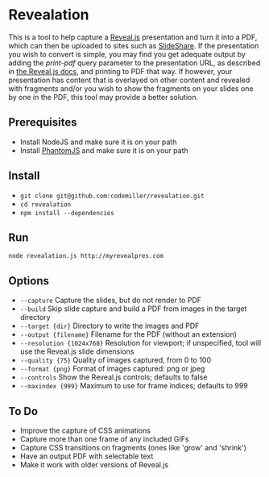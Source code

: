 Revealation
===========

This is a tool to help capture a [Reveal.js](https://github.com/hakimel/reveal.js) presentation and turn it into a PDF, which can then be uploaded to sites such as [SlideShare](http://www.slideshare.net). If the presentation you wish to convert is simple, you may find you get adequate output by adding the _print-pdf_ query parameter to the presentation URL, as described in [the Reveal.js docs](https://github.com/hakimel/reveal.js/blob/master/README.md#pdf-export), and printing to PDF that way. If however, your presentation has content that is overlayed on other content and revealed with fragments and/or you wish to show the fragments on your slides one by one in the PDF, this tool may provide a better solution.

## Prerequisites

- Install NodeJS and make sure it is on your path
- Install [PhantomJS](http://phantomjs.org) and make sure it is on your path 

## Install

- `git clone git@github.com:codemiller/revealation.git`
- `cd revealation`
- `npm install --dependencies`

## Run 

`node revealation.js http://myrevealpres.com`

## Options 

- `--capture` Capture the slides, but do not render to PDF
- `--build` Skip slide capture and build a PDF from images in the target directory 
- `--target {dir}` Directory to write the images and PDF
- `--output {filename}` Filename for the PDF (without an extension)
- `--resolution {1024x768}` Resolution for viewport; if unspecified, tool will use the Reveal.js slide dimensions
- `--quality {75}` Quality of images captured, from 0 to 100
- `--format {png}` Format of images captured: png or jpeg
- `--controls` Show the Reveal.js controls; defaults to false
- `--maxindex {999}` Maximum to use for frame indices; defaults to 999

## To Do

- Improve the capture of CSS animations
- Capture more than one frame of any included GIFs
- Capture CSS transitions on fragments (ones like 'grow' and 'shrink')
- Have an output PDF with selectable text
- Make it work with older versions of Reveal.js
